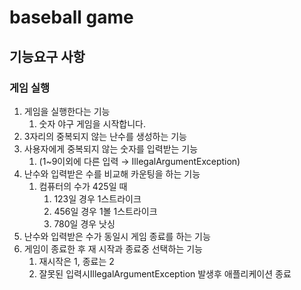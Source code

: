 # baseball game

## 기능요구 사항

### 게임 실행

1. 게임을 실행한다는 기능
    1. 숫자 야구 게임을 시작합니다.
2. 3자리의 중복되지 않는 난수를 생성하는 기능
3. 사용자에게 중복되지 않는 숫자를 입력받는 기능
    1. (1~9이외에 다른 입력 → IllegalArgumentException)
4. 난수와 입력받은 수를 비교해 카운팅을 하는 기능 
    1. 컴퓨터의 수가 425일 때
        1. 123일 경우 1스트라이크
        2. 456일 경우 1볼 1스트라이크
        3. 780일 경우 낫싱
5. 난수와 입력받은 수가 동일시 게임 종료를 하는 기능
6. 게임이 종료한 후 재 시작과 종료중 선택하는 기능
    1. 재시작은 1, 종료는 2
    2. 잘못된 입력시IllegalArgumentException 발생후 애플리케이션 종료
